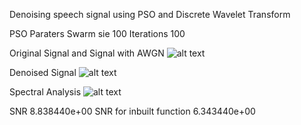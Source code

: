 Denoising speech signal using PSO and Discrete Wavelet Transform

PSO Paraters
Swarm sie 100
Iterations 100

Original Signal and Signal with AWGN
![alt text](https://raw.githubusercontent.com/vatsal-kandoi/PSO/master/Original.png)

Denoised Signal
![alt text](https://raw.githubusercontent.com/vatsal-kandoi/PSO/master/Denoised.png)

Spectral Analysis
![alt text](https://raw.githubusercontent.com/vatsal-kandoi/PSO/master/Spectral.png)

SNR 8.838440e+00
SNR for inbuilt function 6.343440e+00
